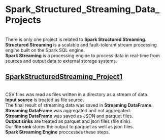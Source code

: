 # Spark_Structured_Streaming_Data_Projects
<br />There is only one project is related to **Spark Structured Streaming**.
<br />**Structured Streaming** is a scalable and fault-tolerant stream processing engine built on the Spark SQL engine. 
<br />**Spark Streaming** is a processing engine to process data in real-time from sources and output data to external storage systems.

## [SparkStructuredStreaming_Project1](https://github.com/Longwinter93/Streaming_Data_Projects/tree/main/SparkStructuredStreaming_Project1)

<br />CSV files was read as files written in a directory as a stream of data. 
<br />**Input source** is treated as file source.
<br />The final result of streaming data was saved in **Streaming DataFrame**. 
<br />**Streaming DataFrame** was aggregated and not aggregated.
<br />**Streaming DataFrame** was saved as JSON and parquet files. 
<br />**Output sinks** are treated as parquet and json files (file sink). 
<br />Our **file sink** stores the output to parquet as well as json files.
<br />**Spark Streaming Engine** proccesses these steps.



